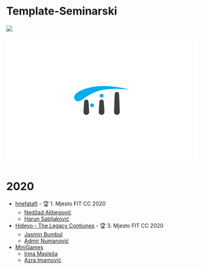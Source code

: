 # Template-Seminarski

[<img src="https://discordapp.com/api/guilds/440055845552914433/widget.png" align="center">](https://discord.gg/MFzeztS)

![fit-logo](.assets/fit-logo.jpg)

# 2020
* [hnefatafl](https://github.com/FITCommunity/KGR-Seminarski-hnefatafl) - :trophy: 1. Mjesto FIT CC 2020
  * [Nedžad Alibegović](https://github.com/nedzadalibegovic)
  * [Harun Sabljaković](https://github.com/sabljak)
* [Hideyo - The Legacy Contiunes](https://github.com/FITCommunity/KGR-Seminarski-Hideyo) - :trophy: 3. Mjesto FIT CC 2020
  * [Jasmin Bumbul](https://github.com/jasminbumbul)
  * [Admir Numanović](https://github.com/numko99)
* [MiniGames](https://github.com/FITCommunity/KGR-Seminarski-MiniGames)
  * [Irma Masleša](https://github.com/irma-maslesa)
  * [Azra Imamović](https://github.com/azra-imamovic)
